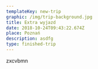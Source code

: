 ```yaml
---
templateKey: new-trip
graphic: /img/trip-background.jpg
title: Extra wyjazd
date: 2018-10-24T09:43:22.674Z
place: Poznań
description: asdfg
type: finished-trip
---
```

zxcvbmn
